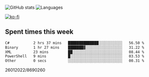 ![GitHub stats](https://github-readme-stats.vercel.app/api?username=emipa606&theme=github_dark&show_icons=true) 
![Languages](https://github-readme-stats.vercel.app/api/top-langs/?username=emipa606&theme=github_dark&layout=compact)

[![ko-fi](https://ko-fi.com/img/githubbutton_sm.svg)](https://ko-fi.com/G2G55DDYD)

## Spent times this week
<!--START_SECTION:waka-->

```txt
C#           2 hrs 37 mins   ██████████████░░░░░░░░░░░   56.50 %
Binary       1 hr 27 mins    ███████▓░░░░░░░░░░░░░░░░░   31.22 %
XML          23 mins         ██░░░░░░░░░░░░░░░░░░░░░░░   08.44 %
PowerShell   9 mins          █░░░░░░░░░░░░░░░░░░░░░░░░   03.53 %
Other        0 secs          ░░░░░░░░░░░░░░░░░░░░░░░░░   00.31 %
```

<!--END_SECTION:waka-->


26012022/8690260
